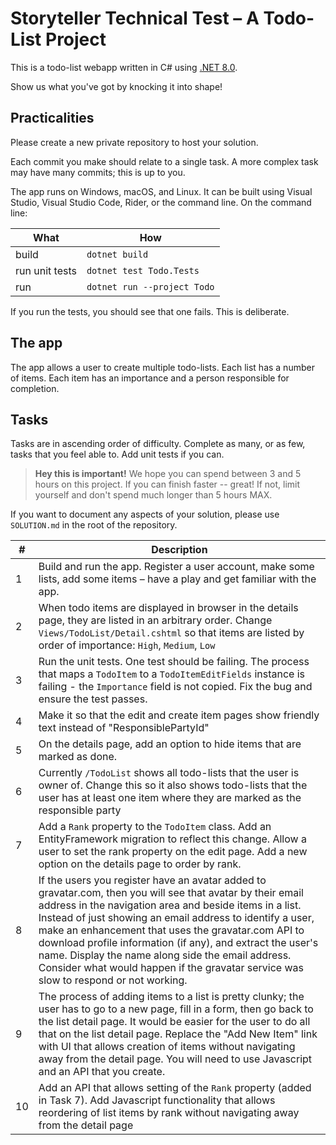 # Storyteller Technical Test – A Todo-List Project

This is a todo-list webapp written in C# using [.NET 8.0](https://get.asp.net).

Show us what you've got by knocking it into shape!

## Practicalities

Please create a new private repository to host your solution.

Each commit you make should relate to a single task. A more complex task may have many commits; this is up to you.

The app runs on Windows, macOS, and Linux. It can be built using Visual Studio, Visual Studio Code, Rider, or the command line. On the command line: 

| What | How |
|-|-|
| build | `dotnet build` |
| run unit tests | `dotnet test Todo.Tests` |
| run | `dotnet run --project Todo` |

If you run the tests, you should see that one fails. This is deliberate.

## The app

The app allows a user to create multiple todo-lists. Each list has a number of items. Each item has an importance and a person responsible for completion.

## Tasks

Tasks are in ascending order of difficulty. Complete as many, or as few, tasks that you feel able to. Add unit tests if you can.

> **Hey this is important!**
> We hope you can spend between 3 and 5 hours on this project. If you can finish faster -- great! If not, limit yourself and don't spend much longer than 5 hours MAX.

If you want to document any aspects of your solution, please use `SOLUTION.md` in the root of the repository.

| # | Description |
|-|-|
| 1 | Build and run the app. Register a user account, make some lists, add some items – have a play and get familiar with the app. |
| 2 | When todo items are displayed in browser in the details page, they are listed in an arbitrary order. Change `Views/TodoList/Detail.cshtml` so that items are listed by order of importance: `High`, `Medium`, `Low` |
| 3 | Run the unit tests. One test should be failing. The process that maps a `TodoItem` to a `TodoItemEditFields` instance is failing - the `Importance` field is not copied. Fix the bug and ensure the test passes. |
| 4 | Make it so that the edit and create item pages show friendly text instead of "ResponsiblePartyId"  |
| 5 | On the details page, add an option to hide items that are marked as done. |
| 6 | Currently `/TodoList` shows all todo-lists that the user is owner of. Change this so it also shows todo-lists that the user has at least one item where they are marked as the responsible party  |
| 7 | Add a `Rank` property to the `TodoItem` class. Add an EntityFramework migration to reflect this change. Allow a user to set the rank property on the edit page. Add a new option on the details page to order by rank. |
| 8 | If the users you register have an avatar added to gravatar.com, then you will see that avatar by their email address in the navigation area and beside items in a list. Instead of just showing an email address to identify a user, make an enhancement that uses the gravatar.com API to download profile information (if any), and extract the user's name. Display the name along side the email address. Consider what would happen if the gravatar service was slow to respond or not working. |
| 9 | The process of adding items to a list is pretty clunky; the user has to go to a new page, fill in a form, then go back to the list detail page. It would be easier for the user to do all that on the list detail page. Replace the "Add New Item" link with UI that allows creation of items without navigating away from the detail page. You will need to use Javascript and an API that you create. |
| 10 | Add an API that allows setting of the `Rank` property (added in Task 7). Add Javascript functionality that allows reordering of list items by rank without navigating away from the detail page |
